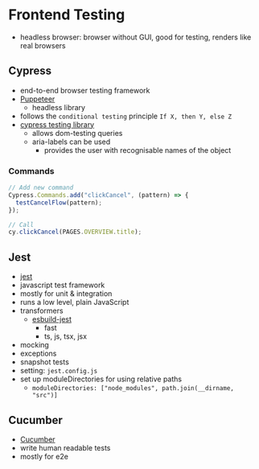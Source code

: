 # Frontend Testing

- headless browser: browser without GUI, good for testing, renders like real browsers

## Cypress

- end-to-end browser testing framework
- [Puppeteer](https://github.com/puppeteer/puppeteer)
  - headless library
- follows the `conditional testing` principle `If X, then Y, else Z`
- [cypress testing library](https://testing-library.com/docs/cypress-testing-library/intro/)
  - allows dom-testing queries
  - aria-labels can be used
    - provides the user with recognisable names of the object

### Commands

```js
// Add new command
Cypress.Commands.add("clickCancel", (pattern) => {
  testCancelFlow(pattern);
});

// Call
cy.clickCancel(PAGES.OVERVIEW.title);
```

## Jest

- [jest](https://jestjs.io/)
- javascript test framework
- mostly for unit & integration
- runs a low level, plain JavaScript
- transformers
  - [esbuild-jest](https://github.com/aelbore/esbuild-jest)
    - fast
    - ts, js, tsx, jsx
- mocking
- exceptions
- snapshot tests
- setting: `jest.config.js`
- set up moduleDirectories for using relative paths
  - `moduleDirectories: ["node_modules", path.join(__dirname, "src")]`

## Cucumber

- [Cucumber](https://cucumber.io/)
- write human readable tests
- mostly for e2e